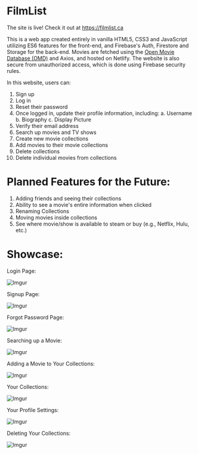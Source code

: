 
# FilmList

The site is live! Check it out at https://filmlist.ca

This is a web app created entirely in vanilla HTML5, CSS3 and JavaScript utilizing ES6 features for the front-end, and Firebase's Auth, Firestore and Storage for the back-end. Movies are fetched using the [Open Movie Database (OMD)](https://www.omdbapi.com/) and Axios, and hosted on Netlify. The website is also secure from unauthorized access, which is done using Firebase security rules.

In this website, users can:
1. Sign up
2. Log in
3. Reset their password
4. Once logged in, update their profile information, including:
	a. Username
	b. Biography
	c. Display Picture
5. Verify their email address
6. Search up movies and TV shows
7. Create new movie collections
8. Add movies to their movie collections
9. Delete collections
10. Delete individual movies from collections 

# Planned Features for the Future:
1. Adding friends and seeing their collections
2. Ability to see a movie's entire information when clicked
3. Renaming Collections
4. Moving movies inside collections
5. See where movie/show is available to steam or buy (e.g., Netflix, Hulu, etc.)

# Showcase:

Login Page:

![Imgur](https://imgur.com/R0Ytz2N.png)

Signup Page:

![Imgur](https://imgur.com/QFCCPX2.png)

Forgot Password Page:

![Imgur](https://imgur.com/e2ZOWb6.png)

Searching up a Movie:

![Imgur](https://imgur.com/Esi0y4a.png)

Adding a Movie to Your Collections:

![Imgur](https://imgur.com/A4ZcfKz.png)

Your Collections:

![Imgur](https://imgur.com/Z4G6i1T.png)

Your Profile Settings:

![Imgur](https://imgur.com/rngSrlZ.png)

Deleting Your Collections:

![Imgur](https://imgur.com/rsA6OjT.png)
